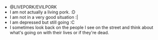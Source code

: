- @LIVEPORK/EVILPORK
- I am not actually a living pork. :D
- I am not in a very good situation :|
- I am depressed but still going :C
- I sometimes look back on the people I see on the street and think about what's going on with their lives or if they're dead.
<!---
0xLIVEPORK/0xLIVEPORK is a ✨ special ✨ repository because its `README.md` (this file) appears on your GitHub profile.
You can click the Preview link to take a look at your changes.
--->

